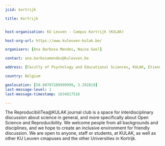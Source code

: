 ```yaml
---
jcid: kortrijk

title: Kortrijk


host-organisation: KU Leuven - Campus Kortrijk (KULAK)

host-org-url: https://www.kuleuven-kulak.be/

organisers: [Ana Barbosa Mendes, Naina Goel] 

contact: ana.barbosamendes@kuleuven.be

address: [Faculty of Psychology and Educational Sciences, KULAK, Etienne Sabbelaan 51, 8500, Kortrijk] 

country: Belgium

geolocation: [50.80707289999999, 3.292819]
last-message-level: 1
last-message-timestamp: 1634817516

---
```


The ReproducibiliTea@KULAK journal club is a space for interdisciplinary discussion about science in general, and more specifically about Open Science and Reproducibility. We welcome people from all backgrounds and disciplines, and we hope to create an inclusive environment for friendly discussion. We are open to anyone, staff or students, at KULAK, as well as other KU Leuven cmapuses and the other Universities in Kortrijk.
